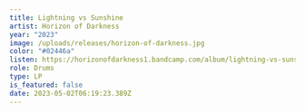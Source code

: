 ```yaml
---
title: Lightning vs Sunshine
artist: Horizon of Darkness
year: "2023"
image: /uploads/releases/horizon-of-darkness.jpg
color: "#02446a"
listen: https://horizonofdarkness1.bandcamp.com/album/lightning-vs-sunshine
role: Drums
type: LP
is_featured: false
date: 2023-05-02T06:19:23.389Z
---
```

